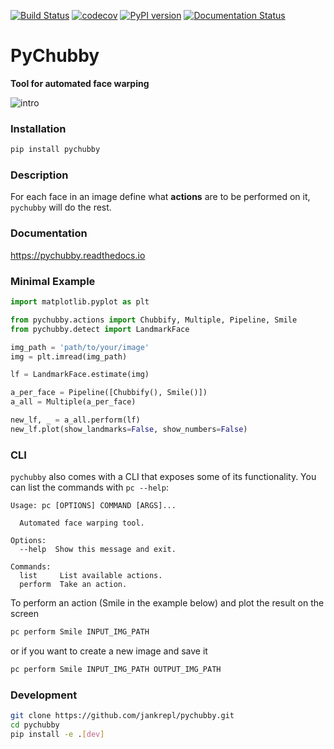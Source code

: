 [![Build Status](https://travis-ci.com/jankrepl/pychubby.svg?branch=master)](https://travis-ci.com/jankrepl/pychubby)
[![codecov](https://codecov.io/gh/jankrepl/pychubby/branch/master/graph/badge.svg)](https://codecov.io/gh/jankrepl/pychubby)
[![PyPI version](https://badge.fury.io/py/pychubby.svg)](https://badge.fury.io/py/pychubby)
[![Documentation Status](https://readthedocs.org/projects/pychubby/badge/?version=latest)](https://pychubby.readthedocs.io/en/latest/?badge=latest)

# PyChubby
**Tool for automated face warping**

![intro](https://user-images.githubusercontent.com/18519371/64875224-ed621f00-d64c-11e9-92ad-8f76a4b95bcc.gif)

### Installation
```bash
pip install pychubby
```
### Description
For each face in an image define what **actions** are to be performed on it, `pychubby` will do the rest.

### Documentation
<https://pychubby.readthedocs.io>

### Minimal Example
```python
import matplotlib.pyplot as plt

from pychubby.actions import Chubbify, Multiple, Pipeline, Smile
from pychubby.detect import LandmarkFace

img_path = 'path/to/your/image'
img = plt.imread(img_path)

lf = LandmarkFace.estimate(img)

a_per_face = Pipeline([Chubbify(), Smile()])
a_all = Multiple(a_per_face)

new_lf, _ = a_all.perform(lf)
new_lf.plot(show_landmarks=False, show_numbers=False)
```

### CLI
`pychubby` also comes with a CLI that exposes some
of its functionality. You can list the commands with `pc --help`:

```text
Usage: pc [OPTIONS] COMMAND [ARGS]...

  Automated face warping tool.

Options:
  --help  Show this message and exit.

Commands:
  list     List available actions.
  perform  Take an action.
```

To perform an action (Smile in the example below) and plot the result on the screen 
```bash
pc perform Smile INPUT_IMG_PATH
```

or if you want to create a new image and save it
```bash
pc perform Smile INPUT_IMG_PATH OUTPUT_IMG_PATH
```

### Development
```bash
git clone https://github.com/jankrepl/pychubby.git
cd pychubby
pip install -e .[dev]
```

